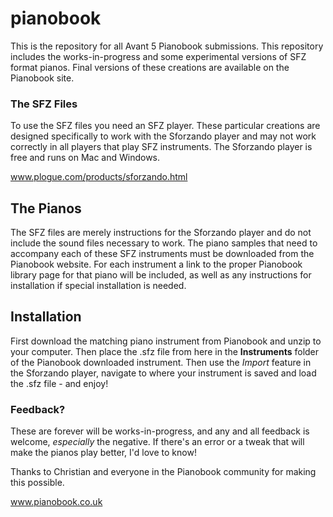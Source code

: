 # pianobook

This is the repository for all Avant 5 Pianobook submissions.  This repository includes the works-in-progress and some experimental versions of SFZ format pianos.  Final versions of these creations are available on the Pianobook site.

### The SFZ Files  

To use the SFZ files you need an SFZ player.  These particular creations are designed specifically to work with the Sforzando player and may not work correctly in all players that play SFZ instruments. The Sforzando player is free and runs on Mac and Windows.

www.plogue.com/products/sforzando.html  

## The Pianos

The SFZ files are merely instructions for the Sforzando player and do not include the sound files necessary to work.  The piano samples that need to accompany each of these SFZ instruments must be downloaded from the Pianobook website.  For each instrument a link to the proper Pianobook library page for that piano will be included, as well as any instructions for installation if special installation is needed. 

## Installation  

First download the matching piano instrument from Pianobook and unzip to your computer.  Then place the .sfz file from here in the **Instruments** folder of the Pianobook downloaded instrument.  Then use the *Import* feature in the Sforzando player, navigate to where your instrument is saved and load the .sfz file - and enjoy!  

### Feedback?

These are forever will be works-in-progress, and any and all feedback is welcome, *especially* the negative.  If there's an error or a tweak that will make the pianos play better, I'd love to know! 

Thanks to Christian and everyone in the Pianobook community for making this possible.

www.pianobook.co.uk
